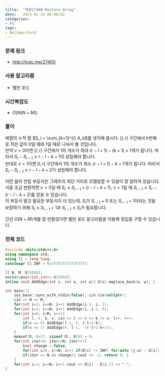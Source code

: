 ```yaml
---
title:  "백준27400 Restore Array"
date:   2023-02-14 00:00:02
categories:
- PS
tags:
- Bellman-Ford
---
```


### 문제 링크
* http://icpc.me/27400

### 사용 알고리즘
* 벨만 포드

### 시간복잡도
* $O(N(N+M))$

### 풀이
배열의 누적 합 $S_i = \sum_{k=1}^{i} A_k$를 생각해 봅시다. $[l, r]$ 구간에서 $k$번째로 작은 값이 0일 때와 1일 때로 나눠서 볼 것입니다.<br>
만약 $v = 0$이면 $[l, r]$ 구간에서 1의 개수가 최대 $(r-l+1) - (k+1) + 1$개가 됩니다. 따라서 $S_r - S_{l-1} \leq r-l-k+1$이 성립해야 합니다.<br>
반대로 $v = 1$이면 $[l, r]$ 구간에서 1의 개수가 최소 $(r-l+1) - k + 1$개가 됩니다. 따라서 $S_r - S_{l-1} \geq r-l-k+2$가 성립해야 합니다.

이런 꼴의 연립 부등식은 그래프의 최단 거리로 모델링할 수 있음이 잘 알려져 있습니다. 식을 조금 변환하면 $v = 0$일 때 $S_r \leq S_{l-1} + (r-l-k+1)$, $v = 1$일 때 $S_{l-1} \leq S_r-(r-l-k+2)$를 얻을 수 있습니다.<br>
이 부등식 말고 필요한 부등식이 더 있는데, $S_i$가 $S_{i-1} + 0$ 또는 $S_{i-1} + 1$이라는 것을 보장하기 위해 $S_i \leq S_{i-1} + 1$과 $S_{i-1} \leq S_i$가 필요합니다.

간선 $O(N+M)$개를 잘 만들었다면 벨만 포드 알고리즘을 이용해 정답을 구할 수 있습니다.

### 전체 코드
```cpp
#include <bits/stdc++.h>
using namespace std;
using ll = long long;
constexpr ll INF = 0x3f3f3f3f3f3f3f3f;

ll N, M, D[5050];
vector<pair<int,int>> G[5050];
inline void AddEdge(int s, int e, int w){ G[s].emplace_back(e, w); }

int main(){
    ios_base::sync_with_stdio(false); cin.tie(nullptr);
    cin >> N >> M;
    for(int i=1; i<=N; i++) AddEdge(i-1, i, 1);
    for(int i=1; i<=N; i++) AddEdge(i, i-1, 0);
    for(int i=0; i<M; i++){
        int l, r, k, v; cin >> l >> r >> k >> v; l++; r++;
        if(v == 0) AddEdge(l-1, r, r-l+1-k);
        if(v == 1) AddEdge(r, l-1, -(r-l+1-k+1));
    }
    memset(D, 0x3f, sizeof D); D[0] = 0;
    for(int iter=0; iter<=N; iter++){
        bool change = false;
        for(int i=0; i<=N; i++) if(D[i] != INF) for(auto [j,w] : G[i]) if(D[j] > D[i] + w) D[j] = D[i] + w, change = true;
        if(iter == N && change){ cout << -1; return 0; }
    }
    for(int i=1; i<=N; i++) cout << D[i] - D[i-1] << " ";
}
```
